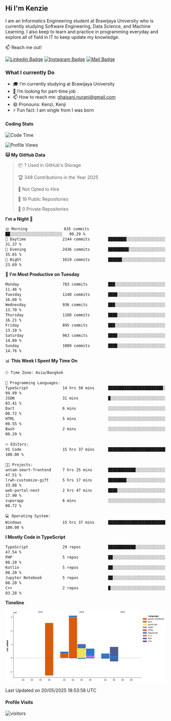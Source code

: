 ## Hi I'm Kenzie


I am an Informatics Engineering student at Brawijaya University who is currently studying Software Engineering, Data Science, and Machine Learning. I also keep to learn and practice in programming everyday and explore all of field in IT to keep update my knowledge.

:mailbox: Reach me out!

[![Linkedin Badge](https://img.shields.io/badge/-Kenzie_Taqiyassar-0e76a8?style=flat&labelColor=0e76a8&logo=linkedin&logoColor=white)](https://www.linkedin.com/in/kenzie-taqiyassar-37458b1aa/) 
[![Instagram Badge](https://img.shields.io/badge/-@__kenziehh_-e84393?style=flat&labelColor=e84393&logo=instagram&logoColor=white)](https://www.instagram.com/_kenziehh/) 
[![Mail Badge](https://img.shields.io/badge/-ghaisani.nurani-c0392b?style=flat&labelColor=c0392b&logo=gmail&logoColor=white)](mailto:ghaisani.nurani@gmail.com)

### What I currently Do

- 🎓 I’m currently studying at Brawijaya University
- 💼 I’m looking for part-time job
- 📫 How to reach me: ghaisani.nurani@gmail.com
- 😄 Pronouns: Kenzi, Kenji
- ⚡ Fun fact: I am single from I was born

#### Coding Stats
<!--START_SECTION:waka-->
![Code Time](http://img.shields.io/badge/Code%20Time-1%2C292%20hrs%2043%20mins-blue)

![Profile Views](http://img.shields.io/badge/Profile%20Views-0-blue)

**🐱 My GitHub Data** 

> 📦 ? Used in GitHub's Storage 
 > 
> 🏆 348 Contributions in the Year 2025
 > 
> 🚫 Not Opted to Hire
 > 
> 📜 19 Public Repositories 
 > 
> 🔑 0 Private Repositories 
 > 
**I'm a Night 🦉** 

```text
🌞 Morning                635 commits         ██░░░░░░░░░░░░░░░░░░░░░░░   09.29 % 
🌆 Daytime                2144 commits        ████████░░░░░░░░░░░░░░░░░   31.37 % 
🌃 Evening                2436 commits        █████████░░░░░░░░░░░░░░░░   35.65 % 
🌙 Night                  1619 commits        ██████░░░░░░░░░░░░░░░░░░░   23.69 % 
```
📅 **I'm Most Productive on Tuesday** 

```text
Monday                   783 commits         ███░░░░░░░░░░░░░░░░░░░░░░   11.46 % 
Tuesday                  1140 commits        ████░░░░░░░░░░░░░░░░░░░░░   16.68 % 
Wednesday                936 commits         ███░░░░░░░░░░░░░░░░░░░░░░   13.70 % 
Thursday                 1108 commits        ████░░░░░░░░░░░░░░░░░░░░░   16.21 % 
Friday                   895 commits         ███░░░░░░░░░░░░░░░░░░░░░░   13.10 % 
Saturday                 963 commits         ████░░░░░░░░░░░░░░░░░░░░░   14.09 % 
Sunday                   1009 commits        ████░░░░░░░░░░░░░░░░░░░░░   14.76 % 
```


📊 **This Week I Spent My Time On** 

```text
🕑︎ Time Zone: Asia/Bangkok

💬 Programming Languages: 
TypeScript               14 hrs 50 mins      ████████████████████████░   94.99 % 
JSON                     31 mins             █░░░░░░░░░░░░░░░░░░░░░░░░   03.41 % 
Dart                     6 mins              ░░░░░░░░░░░░░░░░░░░░░░░░░   00.72 % 
HTML                     5 mins              ░░░░░░░░░░░░░░░░░░░░░░░░░   00.55 % 
Bash                     2 mins              ░░░░░░░░░░░░░░░░░░░░░░░░░   00.29 % 

🔥 Editors: 
VS Code                  15 hrs 37 mins      █████████████████████████   100.00 % 

🐱‍💻 Projects: 
antam-smart-frontend     7 hrs 25 mins       ████████████░░░░░░░░░░░░░   47.51 % 
lrwh-customize-gift      5 hrs 17 mins       ████████░░░░░░░░░░░░░░░░░   33.88 % 
web-portal-next          2 hrs 47 mins       ████░░░░░░░░░░░░░░░░░░░░░   17.90 % 
superapp                 6 mins              ░░░░░░░░░░░░░░░░░░░░░░░░░   00.72 % 

💻 Operating System: 
Windows                  15 hrs 37 mins      █████████████████████████   100.00 % 
```

**I Mostly Code in TypeScript** 

```text
TypeScript               29 repos            ████████████░░░░░░░░░░░░░   47.54 % 
PHP                      5 repos             ██░░░░░░░░░░░░░░░░░░░░░░░   08.20 % 
Kotlin                   5 repos             ██░░░░░░░░░░░░░░░░░░░░░░░   08.20 % 
Jupyter Notebook         5 repos             ██░░░░░░░░░░░░░░░░░░░░░░░   08.20 % 
C++                      2 repos             █░░░░░░░░░░░░░░░░░░░░░░░░   03.28 % 
```



**Timeline**

![Lines of Code chart](https://raw.githubusercontent.com/kenziehh/kenziehh/master/assets/bar_graph.png)


 Last Updated on 20/05/2025 18:53:58 UTC
<!--END_SECTION:waka-->


#### Profile Visits

![visitors](https://visitor-badge.glitch.me/badge?page_id=kenziehh.kenziehh)





